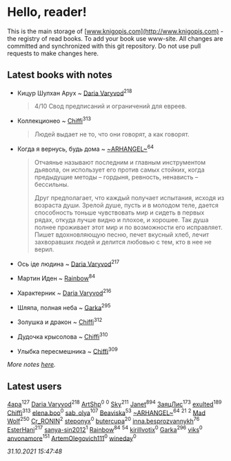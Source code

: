 # Hello, reader!
This is the main storage of [www.knigopis.com](http://www.knigopis.com) - the registry of read books.
To add your book use www-site. All changes are committed and synchronized with this git repository.
Do not use pull requests to make changes here.


## Latest books with notes
* Кицур Шулхан Арух ~ [Daria Varyvod](users/829/829893410524253-facebook)<sup>218</sup>
    > 4/10 Свод предписаний и ограничений для евреев.

* Коллекционео ~ [Chiffi](users/105/105831994080785626680-google)<sup>313</sup>
    > Людей выдает не то, что они говорят, а как говорят.

* Когда я вернусь, будь дома ~ [~ARHANGEL~](users/642/64251996-vkontakte)<sup>64</sup>
    > Отчаянье называют последним и главным инструментом дьявола, он использует его против самых стойких, когда предыдущие методы – гордыня, ревность, ненависть – бессильны.
    > 
    > Друг предполагает, что каждый получает испытания, исходя из возраста души. Зрелой душе, пусть и в молодом теле, дается способность тоньше чувствовать мир и сидеть в первых рядах, откуда лучше видно и плохое, и хорошее. Так душа полнее проживает этот мир и по возможности его исправляет. Пишет вдохновляющую песню, печет вкусный хлеб, лечит захворавших людей и делится любовью с тем, кто в нее не верил.

* Ось іде людина ~ [Daria Varyvod](users/829/829893410524253-facebook)<sup>217</sup>

* Мартин Иден ~ [Rainbow](users/109/109787328219839805802-google)<sup>84</sup>

* Характерник ~ [Daria Varyvod](users/829/829893410524253-facebook)<sup>216</sup>

* Шляпа, полная неба ~ [Garka](users/115/115753719718250012620-google)<sup>295</sup>

* Золушка и дракон ~ [Chiffi](users/105/105831994080785626680-google)<sup>312</sup>

* Дудочка крысолова ~ [Chiffi](users/105/105831994080785626680-google)<sup>310</sup>

* Улыбка пересмешника ~ [Chiffi](users/105/105831994080785626680-google)<sup>309</sup>


_More notes [here](latest_books_with_notes.md)._


## Latest users
[4apa](users/117/117392596378069249667-google)<sup>127</sup> 
[Daria Varyvod](users/829/829893410524253-facebook)<sup>218</sup> 
[ArtShp](users/108/108555122591492235889-google)<sup>0</sup> 
[](users/483/483675196-vkontakte)<sup>0</sup> 
[Sky](users/118/118049897850017649660-googleplus)<sup>211</sup> 
[Janet](users/108/108113656204404967440-google)<sup>894</sup> 
[ЗаяцЛис](users/112/112388384595246311466-google)<sup>173</sup> 
[exulted](users/100/100599204551896265722-google)<sup>189</sup> 
[Chiffi](users/105/105831994080785626680-google)<sup>313</sup> 
[elena.boo](users/455/4558179214240383-facebook)<sup>0</sup> 
[sab_olya](users/139/139338401-vkontakte)<sup>107</sup> 
[Beaviska](users/102/10202544960024508-facebook)<sup>53</sup> 
[~ARHANGEL~](users/642/64251996-vkontakte)<sup>64</sup> 
[](users/242/2429115410558517-facebook)<sup>21</sup> 
[](users/101/101113826695860472422-google)<sup>2</sup> 
[Mad Wolf](users/947/94738840-vkontakte)<sup>250</sup> 
[Cr_RONIN](users/112/112090473416384685204-google)<sup>2</sup> 
[steponyx](users/171/171983710-vkontakte)<sup>0</sup> 
[butercupa](users/193/193697993-vkontakte)<sup>20</sup> 
[inna.besprozvannykh](users/733/73323849-yandex)<sup>76</sup> 
[EsterHani](users/305/30558181-vkontakte)<sup>217</sup> 
[sanya-sin2012](users/181/181853639-yandex)<sup>1</sup> 
[Rainbow](users/109/109787328219839805802-google)<sup>84</sup> 
[](users/153/1537586159620888-facebook)<sup>54</sup> 
[kirillvotix](users/558/55867477-vkontakte)<sup>0</sup> 
[Garka](users/115/115753719718250012620-google)<sup>296</sup> 
[viks](users/104/104718659356468650159-google)<sup>0</sup> 
[anvonamore](users/595/5957175-vkontakte)<sup>151</sup> 
[ArtemOlegovich111](users/141/1416013121-yandex)<sup>0</sup> 
[wineday](users/109/109177413698288038104-google)<sup>0</sup> 


_31.10.2021 15:47:48_
